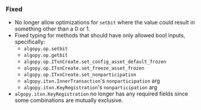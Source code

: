 <!--
A new scriv changelog fragment.

Uncomment the section that is right (remove the HTML comment wrapper).
For top level release notes, leave all the headers commented out.
-->

<!--
### Removed

- A bullet item for the Removed category.

-->
<!--
### Added

- A bullet item for the Added category.

-->
<!--
### Changed

- A bullet item for the Changed category.

-->
<!--
### Deprecated

- A bullet item for the Deprecated category.

-->
### Fixed

- No longer allow optimizations for `setbit` where the value could result in something other than a 0 or 1.
- Fixed typing for methods that should have only allowed bool inputs, specifically: 
  - `algopy.op.setbit` 
  - `algopy.op.getbit`
  - `algopy.op.ITxnCreate.set_config_asset_default_frozen`
  - `algopy.op.ITxnCreate.set_freeze_asset_frozen`
  - `algopy.op.ITxnCreate.set_nonparticipation`
  - `algopy.itxn.InnerTransaction`'s `nonparticipation` arg
  - `algopy.itxn.KeyRegistration`'s `nonparticipation` arg
- `algopy.itxn.KeyRegistration` no longer has any required fields since some combinations are mutually exclusive.

<!--
### Security

- A bullet item for the Security category.

-->
